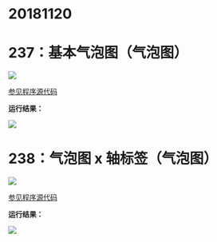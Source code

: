 # 20181120

# 237：基本气泡图（气泡图）

<img src="http://image.renkaigis.com/keepcoding/2018112001.png">

<a href="https://github.com/renkaigis/KeepCoding/tree/master/2018/11/20" target="_blank">参见程序源代码</a>

**运行结果：**

<img src="http://image.renkaigis.com/keepcoding/2018112002.png">

# 238：气泡图 x 轴标签（气泡图）

<img src="http://image.renkaigis.com/keepcoding/2018112003.png">

<a href="https://github.com/renkaigis/KeepCoding/tree/master/2018/11/20" target="_blank">参见程序源代码</a>

**运行结果：**

<img src="http://image.renkaigis.com/keepcoding/2018112004.png">
